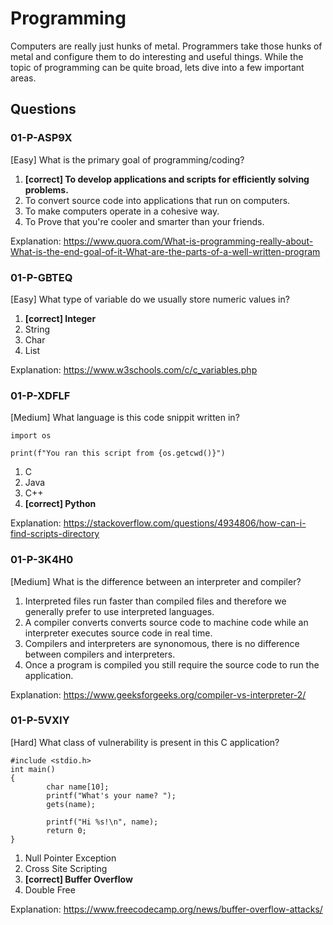 # Programming
Computers are really just hunks of metal. Programmers take those hunks of metal and configure them to do interesting and useful things. While the topic of programming can be quite broad, lets dive into a few important areas.


## Questions
### 01-P-ASP9X
[Easy] What is the primary goal of programming/coding?
1. **[correct] To develop applications and scripts for efficiently solving problems.**
2. To convert source code into applications that run on computers.
3. To make computers operate in a cohesive way.
4. To Prove that you're cooler and smarter than your friends.

Explanation: https://www.quora.com/What-is-programming-really-about-What-is-the-end-goal-of-it-What-are-the-parts-of-a-well-written-program


### 01-P-GBTEQ
[Easy] What type of variable do we usually store numeric values in?
1. **[correct] Integer**
2. String
3. Char
4. List

Explanation: https://www.w3schools.com/c/c_variables.php


### 01-P-XDFLF
[Medium] What language is this code snippit written in?
```
import os

print(f"You ran this script from {os.getcwd()}")
```
1. C
2. Java
3. C++
4. **[correct] Python**

Explanation: https://stackoverflow.com/questions/4934806/how-can-i-find-scripts-directory


### 01-P-3K4H0
[Medium] What is the difference between an interpreter and compiler?
1. Interpreted files run faster than compiled files and therefore we generally prefer to use interpreted languages.
2. A compiler converts converts source code to machine code while an interpreter executes source code in real time.
3. Compilers and interpreters are synonomous, there is no difference between compilers and interpreters.
4. Once a program is compiled you still require the source code to run the application.

Explanation: https://www.geeksforgeeks.org/compiler-vs-interpreter-2/


### 01-P-5VXIY
[Hard] What class of vulnerability is present in this C application?
```
#include <stdio.h>
int main()
{
        char name[10];
        printf("What's your name? ");
        gets(name);

        printf("Hi %s!\n", name);  
        return 0;
}
```
1. Null Pointer Exception
2. Cross Site Scripting
3. **[correct] Buffer Overflow**
4. Double Free

Explanation: https://www.freecodecamp.org/news/buffer-overflow-attacks/
